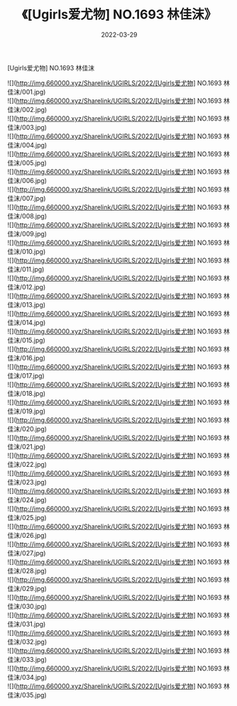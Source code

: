﻿---
layout: post
title:  《[Ugirls爱尤物] NO.1693 林佳沫》
date:   2022-03-29
img: http://img.660000.xyz/Sharelink/UGIRLS/2022/[Ugirls爱尤物] NO.1693 林佳沫/000.jpg
categories: [美女, 清纯, 唯美]
---

[Ugirls爱尤物] NO.1693 林佳沫

 ![](http://img.660000.xyz/Sharelink/UGIRLS/2022/[Ugirls爱尤物] NO.1693 林佳沫/001.jpg) <br>![](http://img.660000.xyz/Sharelink/UGIRLS/2022/[Ugirls爱尤物] NO.1693 林佳沫/002.jpg) <br>![](http://img.660000.xyz/Sharelink/UGIRLS/2022/[Ugirls爱尤物] NO.1693 林佳沫/003.jpg) <br>![](http://img.660000.xyz/Sharelink/UGIRLS/2022/[Ugirls爱尤物] NO.1693 林佳沫/004.jpg) <br>![](http://img.660000.xyz/Sharelink/UGIRLS/2022/[Ugirls爱尤物] NO.1693 林佳沫/005.jpg) <br>![](http://img.660000.xyz/Sharelink/UGIRLS/2022/[Ugirls爱尤物] NO.1693 林佳沫/006.jpg) <br>![](http://img.660000.xyz/Sharelink/UGIRLS/2022/[Ugirls爱尤物] NO.1693 林佳沫/007.jpg) <br>![](http://img.660000.xyz/Sharelink/UGIRLS/2022/[Ugirls爱尤物] NO.1693 林佳沫/008.jpg) <br>![](http://img.660000.xyz/Sharelink/UGIRLS/2022/[Ugirls爱尤物] NO.1693 林佳沫/009.jpg) <br>![](http://img.660000.xyz/Sharelink/UGIRLS/2022/[Ugirls爱尤物] NO.1693 林佳沫/010.jpg) <br>![](http://img.660000.xyz/Sharelink/UGIRLS/2022/[Ugirls爱尤物] NO.1693 林佳沫/011.jpg) <br>![](http://img.660000.xyz/Sharelink/UGIRLS/2022/[Ugirls爱尤物] NO.1693 林佳沫/012.jpg) <br>![](http://img.660000.xyz/Sharelink/UGIRLS/2022/[Ugirls爱尤物] NO.1693 林佳沫/013.jpg) <br>![](http://img.660000.xyz/Sharelink/UGIRLS/2022/[Ugirls爱尤物] NO.1693 林佳沫/014.jpg) <br>![](http://img.660000.xyz/Sharelink/UGIRLS/2022/[Ugirls爱尤物] NO.1693 林佳沫/015.jpg) <br>![](http://img.660000.xyz/Sharelink/UGIRLS/2022/[Ugirls爱尤物] NO.1693 林佳沫/016.jpg) <br>![](http://img.660000.xyz/Sharelink/UGIRLS/2022/[Ugirls爱尤物] NO.1693 林佳沫/017.jpg) <br>![](http://img.660000.xyz/Sharelink/UGIRLS/2022/[Ugirls爱尤物] NO.1693 林佳沫/018.jpg) <br>![](http://img.660000.xyz/Sharelink/UGIRLS/2022/[Ugirls爱尤物] NO.1693 林佳沫/019.jpg) <br>![](http://img.660000.xyz/Sharelink/UGIRLS/2022/[Ugirls爱尤物] NO.1693 林佳沫/020.jpg) <br>![](http://img.660000.xyz/Sharelink/UGIRLS/2022/[Ugirls爱尤物] NO.1693 林佳沫/021.jpg) <br>![](http://img.660000.xyz/Sharelink/UGIRLS/2022/[Ugirls爱尤物] NO.1693 林佳沫/022.jpg) <br>![](http://img.660000.xyz/Sharelink/UGIRLS/2022/[Ugirls爱尤物] NO.1693 林佳沫/023.jpg) <br>![](http://img.660000.xyz/Sharelink/UGIRLS/2022/[Ugirls爱尤物] NO.1693 林佳沫/024.jpg) <br>![](http://img.660000.xyz/Sharelink/UGIRLS/2022/[Ugirls爱尤物] NO.1693 林佳沫/025.jpg) <br>![](http://img.660000.xyz/Sharelink/UGIRLS/2022/[Ugirls爱尤物] NO.1693 林佳沫/026.jpg) <br>![](http://img.660000.xyz/Sharelink/UGIRLS/2022/[Ugirls爱尤物] NO.1693 林佳沫/027.jpg) <br>![](http://img.660000.xyz/Sharelink/UGIRLS/2022/[Ugirls爱尤物] NO.1693 林佳沫/028.jpg) <br>![](http://img.660000.xyz/Sharelink/UGIRLS/2022/[Ugirls爱尤物] NO.1693 林佳沫/029.jpg) <br>![](http://img.660000.xyz/Sharelink/UGIRLS/2022/[Ugirls爱尤物] NO.1693 林佳沫/030.jpg) <br>![](http://img.660000.xyz/Sharelink/UGIRLS/2022/[Ugirls爱尤物] NO.1693 林佳沫/031.jpg) <br>![](http://img.660000.xyz/Sharelink/UGIRLS/2022/[Ugirls爱尤物] NO.1693 林佳沫/032.jpg) <br>![](http://img.660000.xyz/Sharelink/UGIRLS/2022/[Ugirls爱尤物] NO.1693 林佳沫/033.jpg) <br>![](http://img.660000.xyz/Sharelink/UGIRLS/2022/[Ugirls爱尤物] NO.1693 林佳沫/034.jpg) <br>![](http://img.660000.xyz/Sharelink/UGIRLS/2022/[Ugirls爱尤物] NO.1693 林佳沫/035.jpg) <br>